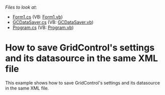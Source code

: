 <!-- default file list -->
*Files to look at*:

* [Form1.cs](./CS/GridControlSaver/Form1.cs) (VB: [Form1.vb](./VB/GridControlSaver/Form1.vb))
* [GCDataSaver.cs](./CS/GridControlSaver/GCDataSaver.cs) (VB: [GCDataSaver.vb](./VB/GridControlSaver/GCDataSaver.vb))
* [Program.cs](./CS/GridControlSaver/Program.cs) (VB: [Program.vb](./VB/GridControlSaver/Program.vb))
<!-- default file list end -->
# How to save GridControl's settings and its datasource in the same XML file 


<p>This example shows how to save GridControl's settings and its datasource in the same XML file.</p>

<br/>


